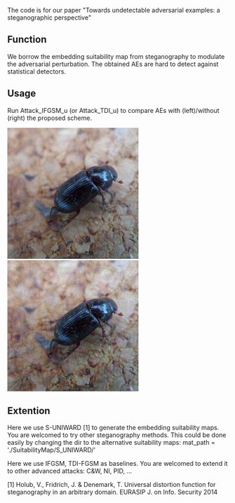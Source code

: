 The code is for our paper "Towards undetectable adversarial examples: a steganographic perspective"

## Function
We borrow the embedding suitability map from steganography to modulate the adversarial perturbation. The obtained AEs are hard to detect against statistical detectors.

## Usage 
Run Attack_IFGSM_u (or Attack_TDI_u) to compare AEs with (left)/without (right) the proposed scheme.

![image](https://github.com/zengh5/Undetectable-attack/blob/main/advimgs_un/ifgsm_UNIWARD/0c7ac4a8c9dfa802.png)
![image](https://github.com/zengh5/Undetectable-attack/blob/main/advimgs_un/ifgsm/0c7ac4a8c9dfa802.png)

## Extention
Here we use S-UNIWARD [1] to generate the embedding suitability maps. You are welcomed to try other steganography methods. This could be done easily by changing the dir to the alternative suitability maps:
                                               mat_path = './SuitabilityMap/S_UNIWARD/'

Here we use IFGSM, TDI-FGSM as baselines. You are welcomed to extend it to other advanced attacks: C&W, NI, PID, ...

[1] Holub, V., Fridrich, J. & Denemark, T. Universal distortion function for steganography in an arbitrary domain. EURASIP J. on Info. Security 2014
